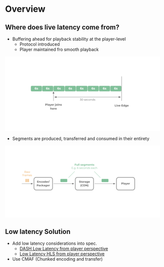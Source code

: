 # Overview

## Where does live latency come from?

* Buffering ahead for playback stability at the player-level
  * Protocol introduced
  * Player maintained fro smooth playback

![](../.gitbook/assets/image%20%2810%29.png)

* Segments are produced, transferred and consumed in their entirety

![](../.gitbook/assets/image%20%2811%29.png)

## Low latency Solution

* Add low latency considerations into spec.
  * [DASH Low Latency from player perspective](dashll.md)
  * [Low Latency HLS from player perspective](llhls.md)
* Use CMAF \(Chunked encoding and transfer\)


